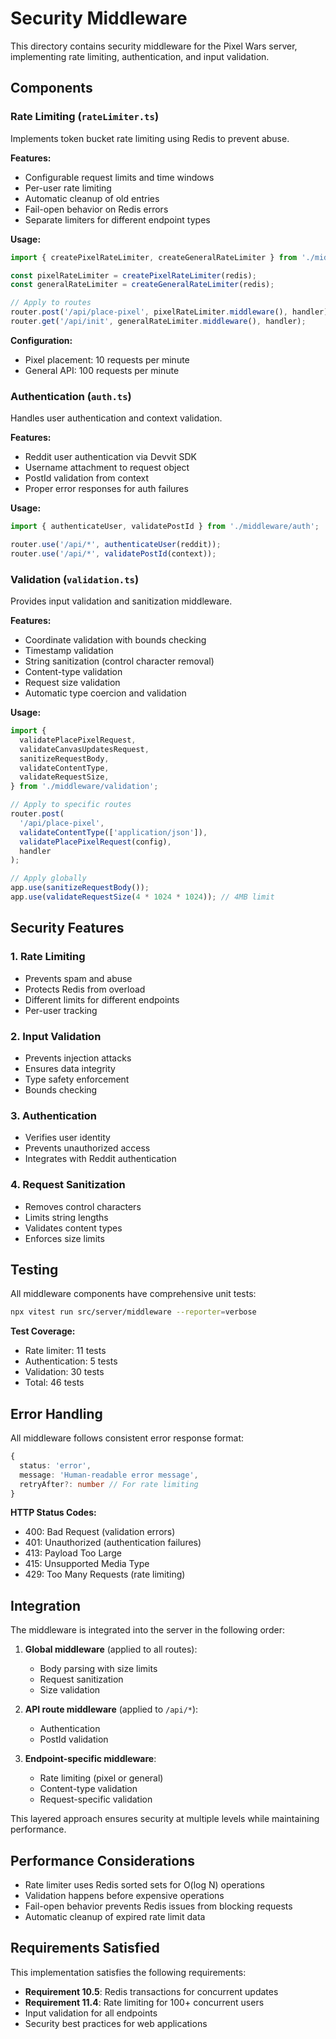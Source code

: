 # Security Middleware

This directory contains security middleware for the Pixel Wars server, implementing rate limiting, authentication, and input validation.

## Components

### Rate Limiting (`rateLimiter.ts`)

Implements token bucket rate limiting using Redis to prevent abuse.

**Features:**
- Configurable request limits and time windows
- Per-user rate limiting
- Automatic cleanup of old entries
- Fail-open behavior on Redis errors
- Separate limiters for different endpoint types

**Usage:**
```typescript
import { createPixelRateLimiter, createGeneralRateLimiter } from './middleware/rateLimiter';

const pixelRateLimiter = createPixelRateLimiter(redis);
const generalRateLimiter = createGeneralRateLimiter(redis);

// Apply to routes
router.post('/api/place-pixel', pixelRateLimiter.middleware(), handler);
router.get('/api/init', generalRateLimiter.middleware(), handler);
```

**Configuration:**
- Pixel placement: 10 requests per minute
- General API: 100 requests per minute

### Authentication (`auth.ts`)

Handles user authentication and context validation.

**Features:**
- Reddit user authentication via Devvit SDK
- Username attachment to request object
- PostId validation from context
- Proper error responses for auth failures

**Usage:**
```typescript
import { authenticateUser, validatePostId } from './middleware/auth';

router.use('/api/*', authenticateUser(reddit));
router.use('/api/*', validatePostId(context));
```

### Validation (`validation.ts`)

Provides input validation and sanitization middleware.

**Features:**
- Coordinate validation with bounds checking
- Timestamp validation
- String sanitization (control character removal)
- Content-type validation
- Request size validation
- Automatic type coercion and validation

**Usage:**
```typescript
import {
  validatePlacePixelRequest,
  validateCanvasUpdatesRequest,
  sanitizeRequestBody,
  validateContentType,
  validateRequestSize,
} from './middleware/validation';

// Apply to specific routes
router.post(
  '/api/place-pixel',
  validateContentType(['application/json']),
  validatePlacePixelRequest(config),
  handler
);

// Apply globally
app.use(sanitizeRequestBody());
app.use(validateRequestSize(4 * 1024 * 1024)); // 4MB limit
```

## Security Features

### 1. Rate Limiting
- Prevents spam and abuse
- Protects Redis from overload
- Different limits for different endpoints
- Per-user tracking

### 2. Input Validation
- Prevents injection attacks
- Ensures data integrity
- Type safety enforcement
- Bounds checking

### 3. Authentication
- Verifies user identity
- Prevents unauthorized access
- Integrates with Reddit authentication

### 4. Request Sanitization
- Removes control characters
- Limits string lengths
- Validates content types
- Enforces size limits

## Testing

All middleware components have comprehensive unit tests:

```bash
npx vitest run src/server/middleware --reporter=verbose
```

**Test Coverage:**
- Rate limiter: 11 tests
- Authentication: 5 tests
- Validation: 30 tests
- Total: 46 tests

## Error Handling

All middleware follows consistent error response format:

```typescript
{
  status: 'error',
  message: 'Human-readable error message',
  retryAfter?: number // For rate limiting
}
```

**HTTP Status Codes:**
- 400: Bad Request (validation errors)
- 401: Unauthorized (authentication failures)
- 413: Payload Too Large
- 415: Unsupported Media Type
- 429: Too Many Requests (rate limiting)

## Integration

The middleware is integrated into the server in the following order:

1. **Global middleware** (applied to all routes):
   - Body parsing with size limits
   - Request sanitization
   - Size validation

2. **API route middleware** (applied to `/api/*`):
   - Authentication
   - PostId validation

3. **Endpoint-specific middleware**:
   - Rate limiting (pixel or general)
   - Content-type validation
   - Request-specific validation

This layered approach ensures security at multiple levels while maintaining performance.

## Performance Considerations

- Rate limiter uses Redis sorted sets for O(log N) operations
- Validation happens before expensive operations
- Fail-open behavior prevents Redis issues from blocking requests
- Automatic cleanup of expired rate limit data

## Requirements Satisfied

This implementation satisfies the following requirements:

- **Requirement 10.5**: Redis transactions for concurrent updates
- **Requirement 11.4**: Rate limiting for 100+ concurrent users
- Input validation for all endpoints
- Security best practices for web applications
